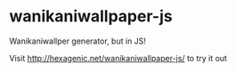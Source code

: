 wanikaniwallpaper-js
====================

Wanikaniwallper generator, but in JS!

Visit http://hexagenic.net/wanikaniwallpaper-js/ to try it out

